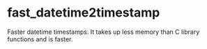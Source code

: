 # fast_datetime2timestamp
Faster datetime timestamps. It takes up less memory than C library functions and is faster.
